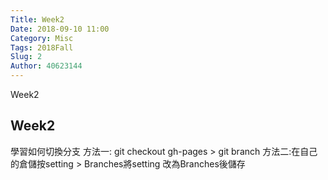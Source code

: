 ```yaml
---
Title: Week2
Date: 2018-09-10 11:00
Category: Misc
Tags: 2018Fall
Slug: 2
Author: 40623144
---
```


Week2

<!-- PELICAN_END_SUMMARY -->

Week2
----

學習如何切換分支
方法一: git checkout gh-pages  >  git branch 
方法二:在自己的倉儲按setting > Branches將setting 改為Branches後儲存

